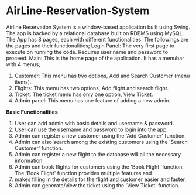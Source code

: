 # AirLine-Reservation-System
Airline Reservation System is a window-based application built using Swing.
The app is backed by a relational database built on RDBMS using MySQL.
The App has 8 pages, each with different functionalities. The followings are the pages and their functionalities;
Login Panel: The very first page to execute on running the code. Requires user name and password to proceed.
Main: This is the home page of the application. It has a menubar with 4 menus;
   1. Customer: This menu has two options, Add and Search Customer (menu items).
   2. Flights: This menu has two options, Add flight and search flight.
   3. Ticket: The ticket menu has only one option, View Ticket.
   4. Admin panel: This menu has one feature of adding a new admin.

**Basic Functionalities**
1. User can add admin with basic details and username & password.
2. User can use the username and password to login into the app.
3. Admin can register a new customer using the 'Add Customer' function.
4. Admin can also search among the existing customers using the 'Search Customer' function.
5. Admin can register a new flight to the database will all the necessary information.
6. Admin can book flights for customers using the 'Book Flight' function. The 'Book Flight' function provides multiple features and
7. makes filling in the details for the flight and customer easier and faster.
8. Admin can generate/view the ticket using the 'View Ticket' function.
    
